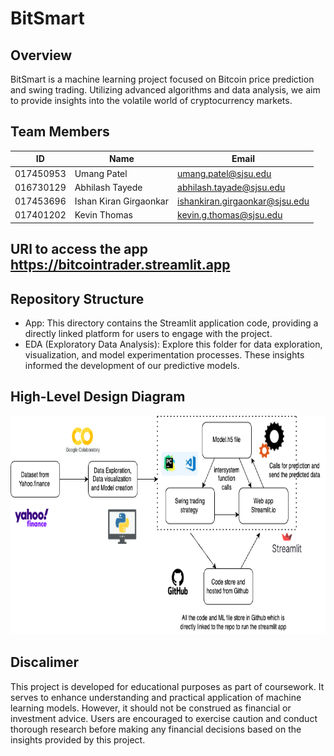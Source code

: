 # BitSmart

## Overview
BitSmart is a machine learning project focused on Bitcoin price prediction and swing trading. Utilizing advanced algorithms and data analysis, we aim to provide insights into the volatile world of cryptocurrency markets.

## Team Members 

| ID            |  Name                   | Email                         |
| ------------- | ------------------------| ----------------------------- |
| 017450953     | Umang Patel             | umang.patel@sjsu.edu          |
| 016730129     | Abhilash Tayede         | abhilash.tayade@sjsu.edu      |
| 017453696     | Ishan Kiran Girgaonkar  | ishankiran.girgaonkar@sjsu.edu|
| 017401202     | Kevin Thomas            | kevin.g.thomas@sjsu.edu       |


## URl to access the app https://bitcointrader.streamlit.app

## Repository Structure
- App: This directory contains the Streamlit application code, providing a directly linked platform for users to engage with the project.
- EDA (Exploratory Data Analysis): Explore this folder for data exploration, visualization, and model experimentation processes. These insights informed the development of our predictive models.

## High-Level Design Diagram 
<img src="https://github.com/tayadeabhilash/bitcointrader/blob/main/EDA/Diagram.png" alt="diagram" width="600" height="350">


 

## Discalimer 
This project is developed for educational purposes as part of coursework. It serves to enhance understanding and practical application of machine learning models. However, it should not be construed as financial or investment advice. Users are encouraged to exercise caution and conduct thorough research before making any financial decisions based on the insights provided by this project.
